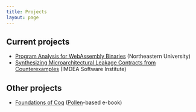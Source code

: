 ```yaml
---
title: Projects
layout: page
---
```


Current projects
----------------

* [Program Analysis for WebAssembly Binaries](#) (Northeastern University)
* [Synthesizing Microarchitectural Leakage Contracts from Counterexamples](#) (IMDEA Software Institute)

Other projects
-------------

* [Foundations of Coq](/books/beautiful-coq) (<a href="https://docs.racket-lang.org/pollen/" target="_blank">Pollen</a>-based e-book)
